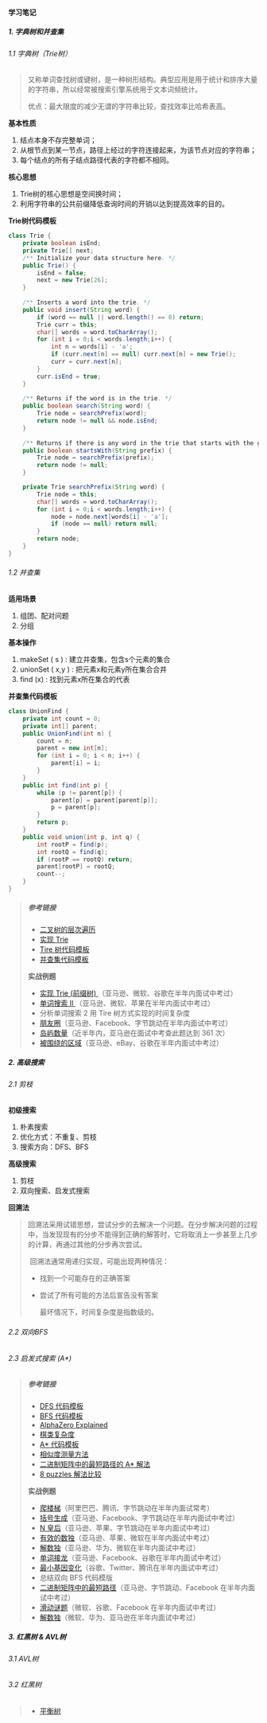 #### 学习笔记

##### 1. 字典树和并查集

###### 1.1 字典树（Trie树）

> 又称单词查找树或键树，是一种树形结构。典型应用是用于统计和排序大量的字符串，所以经常被搜索引擎系统用于文本词频统计。
>
> 优点：最大限度的减少无谓的字符串比较，查找效率比哈希表高。

**基本性质**

1. 结点本身不存完整单词；
2. 从根节点到某一节点，路径上经过的字符连接起来，为该节点对应的字符串；
3. 每个结点的所有子结点路径代表的字符都不相同。

**核心思想**

1. Trie树的核心思想是空间换时间；
2. 利用字符串的公共前缀降低查询时间的开销以达到提高效率的目的。

**Trie树代码模板**

```java
class Trie {
    private boolean isEnd;
    private Trie[] next;
    /** Initialize your data structure here. */
    public Trie() {
        isEnd = false;
        next = new Trie[26];
    }
    
    /** Inserts a word into the trie. */
    public void insert(String word) {
        if (word == null || word.length() == 0) return;
        Trie curr = this;
        char[] words = word.toCharArray();
        for (int i = 0;i < words.length;i++) {
            int n = words[i] - 'a';
            if (curr.next[n] == null) curr.next[n] = new Trie();
            curr = curr.next[n];
        }
        curr.isEnd = true;
    }
    
    /** Returns if the word is in the trie. */
    public boolean search(String word) {
        Trie node = searchPrefix(word);
        return node != null && node.isEnd;
    }
    
    /** Returns if there is any word in the trie that starts with the given prefix. */
    public boolean startsWith(String prefix) {
        Trie node = searchPrefix(prefix);
        return node != null;
    }

    private Trie searchPrefix(String word) {
        Trie node = this;
        char[] words = word.toCharArray();
        for (int i = 0;i < words.length;i++) {
            node = node.next[words[i] - 'a'];
            if (node == null) return null;
        }
        return node;
    }
}
```



###### 1.2 并查集

**适用场景**

1. 组团、配对问题
2. 分组

**基本操作**

1. makeSet ( s ) : 建立并查集，包含s个元素的集合
2. unionSet ( x,y ) : 把元素x和元素y所在集合合并
3. find (x) : 找到元素x所在集合的代表

**并查集代码模板**

```java
class UnionFind {
	private int count = 0; 
	private int[] parent; 
	public UnionFind(int n) { 
		count = n; 
		parent = new int[n]; 
		for (int i = 0; i < n; i++) { 
			parent[i] = i;
		}
	} 
	public int find(int p) { 
		while (p != parent[p]) { 
			parent[p] = parent[parent[p]]; 
			p = parent[p]; 
		}
		return p; 
	}
	public void union(int p, int q) { 
		int rootP = find(p); 
		int rootQ = find(q); 
		if (rootP == rootQ) return; 
		parent[rootP] = rootQ; 
		count--;
	}
}
```



>##### **参考链接**
>
>- [二叉树的层次遍历](https://leetcode-cn.com/problems/binary-tree-level-order-traversal/)
>- [实现 Trie ](https://leetcode-cn.com/problems/implement-trie-prefix-tree/solution/)
>- [ Tire 树代码模板](https://shimo.im/docs/DP53Y6rOwN8MTCQH)
>- [并查集代码模板](https://shimo.im/docs/VtcxL0kyp04OBHak)
>
>**实战例题**
>
>- [实现 Trie (前缀树) ](https://leetcode-cn.com/problems/implement-trie-prefix-tree/#/description)（亚马逊、微软、谷歌在半年内面试中考过）
>- [单词搜索 II ](https://leetcode-cn.com/problems/word-search-ii/)（亚马逊、微软、苹果在半年内面试中考过）
>- 分析单词搜索 2 用 Tire 树方式实现的时间复杂度
>- [朋友圈](https://leetcode-cn.com/problems/friend-circles)（亚马逊、Facebook、字节跳动在半年内面试中考过）
>- [岛屿数量](https://leetcode-cn.com/problems/number-of-islands/)（近半年内，亚马逊在面试中考查此题达到 361 次）
>- [被围绕的区域](https://leetcode-cn.com/problems/surrounded-regions/)（亚马逊、eBay、谷歌在半年内面试中考过）



##### 2. 高级搜索

###### 2.1 剪枝

**初级搜索**

1. 朴素搜索
2. 优化方式：不重复、剪枝
3. 搜索方向：DFS、BFS

**高级搜索**

1. 剪枝
2. 双向搜索、启发式搜索

**回溯法**

> ​		回溯法采用试错思想，尝试分步的去解决一个问题。在分步解决问题的过程中，当发现现有的分步不能得到正确的解答时，它将取消上一步甚至上几步的计算，再通过其他的分步再次尝试。
>
> ​		回溯法通常用递归实现，可能出现两种情况：
>
>   - 找到一个可能存在的正确答案
>
>   - 尝试了所有可能的方法后宣告没有答案
>
>     最坏情况下，时间复杂度是指数级的。



###### 2.2 双向BFS



###### 2.3 启发式搜索 (A*)





> ##### **参考链接**
>
> - [ DFS 代码模板](https://shimo.im/docs/UdY2UUKtliYXmk8t)
> - [ BFS 代码模板](https://shimo.im/docs/ZBghMEZWix0Lc2jQ)
> - [ AlphaZero Explained ](https://nikcheerla.github.io/deeplearningschool/2018/01/01/AlphaZero-Explained/)
> - [棋类复杂度](https://en.wikipedia.org/wiki/Game_complexity)
> - [ A* 代码模板](https://shimo.im/docs/8CzMlrcvbWwFXA8r)
> - [相似度测量方法](https://dataaspirant.com/2015/04/11/five-most-popular-similarity-measures-implementation-in-python/)
> - [二进制矩阵中的最短路径的 A* 解法](https://leetcode.com/problems/shortest-path-in-binary-matrix/discuss/313347/A*-search-in-Python)
> - [ 8 puzzles 解法比较](https://zxi.mytechroad.com/blog/searching/8-puzzles-bidirectional-astar-vs-bidirectional-bfs/)
>
> **实战例题**
>
> - [爬楼梯](https://leetcode-cn.com/problems/climbing-stairs/)（阿里巴巴、腾讯、字节跳动在半年内面试常考）
> - [括号生成](https://leetcode-cn.com/problems/generate-parentheses/)（亚马逊、Facebook、字节跳动在半年内面试中考过）
> - [ N 皇后](https://leetcode-cn.com/problems/n-queens/)（亚马逊、苹果、字节跳动在半年内面试中考过）
> - [有效的数独](https://leetcode-cn.com/problems/valid-sudoku/description/)（亚马逊、苹果、微软在半年内面试中考过）
> - [解数独](https://leetcode-cn.com/problems/sudoku-solver/#/description)（亚马逊、华为、微软在半年内面试中考过）
> - [单词接龙](https://leetcode-cn.com/problems/word-ladder/)（亚马逊、Facebook、谷歌在半年内面试中考过）
> - [最小基因变化](https://leetcode-cn.com/problems/minimum-genetic-mutation/)（谷歌、Twitter、腾讯在半年内面试中考过）
> - 总结双向 BFS 代码模版
> - [二进制矩阵中的最短路径](https://leetcode-cn.com/problems/shortest-path-in-binary-matrix/)（亚马逊、字节跳动、Facebook 在半年内面试中考过）
> - [滑动谜题](https://leetcode-cn.com/problems/sliding-puzzle/)（微软、谷歌、Facebook 在半年内面试中考过）
> - [解数独](https://leetcode-cn.com/problems/sudoku-solver/)（微软、华为、亚马逊在半年内面试中考过）



##### 3. 红黑树 & AVL树

###### 3.1 AVL树



###### 3.2 红黑树





> - [平衡树](https://en.wikipedia.org/wiki/Self-balancing_binary_search_tree)




